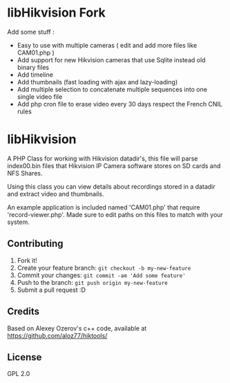 # libHikvision Fork
Add some stuff :
  - Easy to use with multiple cameras ( edit and add more files like CAM01.php )
  - Add support for new Hikvision cameras that use Sqlite instead old binary files
  - Add timeline
  - Add thumbnails (fast loading with ajax and lazy-loading)
  - Add multiple selection to concatenate multiple sequences into one single video file
  - Add php cron file to erase video every 30 days respect the French CNIL rules

# libHikvision
A PHP Class for working with Hikvision datadir's, this file will parse index00.bin files that Hikvision IP Camera software 
stores on SD cards and NFS Shares.

Using this class you can view details about recordings stored in a datadir and extract video and thumbnails.

An example application is included named 'CAM01.php' that require 'record-viewer.php'. Made sure to edit paths on this files to match with your system.

## Contributing

1. Fork it!
2. Create your feature branch: `git checkout -b my-new-feature`
3. Commit your changes: `git commit -am 'Add some feature'`
4. Push to the branch: `git push origin my-new-feature`
5. Submit a pull request :D


## Credits

Based on Alexey Ozerov's c++ code, available at https://github.com/aloz77/hiktools/


## License

GPL 2.0
